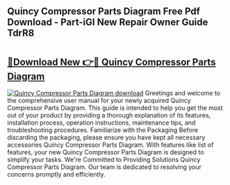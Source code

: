 ## Quincy Compressor Parts Diagram Free Pdf Download - Part-iGI New Repair Owner Guide TdrR8

# <h2><a href="http://dftfz73.blite.top/?on=Quincy+Compressor+Parts+Diagram">🔗Download New 👉🔴 Quincy Compressor Parts Diagram</a></h2>

[![Quincy Compressor Parts Diagram download](https://i.imgur.com/lujVjoI.png)](http://dftfz73.blite.top/?on=Quincy+Compressor+Parts+Diagram)
Greetings and welcome to the comprehensive user manual for your newly acquired Quincy Compressor Parts Diagram. This guide is intended to help you get the most out of your product by providing a thorough explanation of its features, installation process, operation instructions, maintenance tips, and troubleshooting procedures. Familiarize with the Packaging Before discarding the packaging, please ensure you have kept all necessary accessories Quincy Compressor Parts Diagram. With features like list of features, your new Quincy Compressor Parts Diagram is designed to simplify your tasks. We're Committed to Providing Solutions Quincy Compressor Parts Diagram. Our team is dedicated to resolving your concerns promptly and efficiently.
